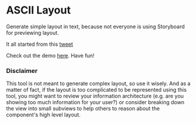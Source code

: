 # ASCII Layout

Generate simple layout in text, because not everyone is using Storyboard for previewing layout.

It all started from this [tweet](https://twitter.com/lexrus/status/765798277598117889)

Check out the demo [here](https://seanho.github.io/ascii-layout/). Have fun!

### Disclaimer

This tool is not meant to generate complex layout, so use it wisely. And as a matter of fact, if the layout is too complicated to be represented using this tool, you might want to review your information architecture (e.g. are you showing too much information for your user?) or consider breaking down the view into small subviews to help others to reason about the component's high level layout.
